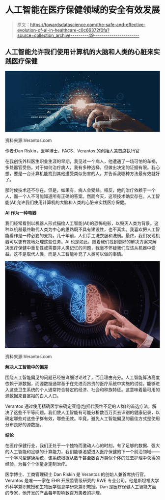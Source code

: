 # 人工智能在医疗保健领域的安全有效发展

> 原文：<https://towardsdatascience.com/the-safe-and-effective-evolution-of-ai-in-healthcare-c0c66372f0fa?source=collection_archive---------49----------------------->

## 人工智能允许我们使用计算机的大脑和人类的心脏来实践医疗保健

![](img/a8f15f4b0aece82be9445ea407b62288.png)

资料来源:Verantos.com

作者:Dan Riskin，医学博士，FACS，Verantos 的创始人兼首席执行官

在我创伤外科医生职业生涯的早期，我见过一个病人，他遭遇了一场可怕的车祸，多处器官受伤。对于如何治疗病人，我有多种选择，但做出决定的证据有限。我心想，要是一台计算机能找到其他遭受类似伤害的人，并告诉我哪种方法最有效就好了。

那时候技术还不存在。但是，如果有，病人会受益。相反，他的治疗依赖于一个人，而一个人不可能知道所有正确的答案。然而今天，这项技术确实存在。人工智能(AI)允许我们使用计算机的大脑和人类的心脏来实践医疗保健。

**AI 作为一种电器**

我们经常看到以机器人形式描绘人工智能(AI)的恐怖电影，以毁灭人类为背景。这种以机器最终取代人类为中心的思路既不具有建设性，也不真实。我喜欢把人工智能看作是一种必要的支持。几十年前，人们手工洗衣服和洗碗。最终，我们发现机器可以更有效地处理这些任务。AI 也是如此。随着我们找到更好的解决方案来解决医疗保健中重复性或需要非人类记忆的问题，我毫不怀疑我们应该从机器中受益。这不是取代人类，而是人工智能补充了人类可以做的事情。

![](img/8e3f9b34f96041f8d6a022814c08534e.png)

资料来源:Verantos.com

**解决人工智能中的偏差**

围绕人工智能偏见的问题已经被详细讨论过了，而且理由充分。人工智能算法高度依赖于源数据，而源数据通常基于在先进而昂贵的医疗系统中实施的试验。能够进入这些卫生系统的个人通常符合特定的经济、社会和种族特征。这意味着最可用的源数据来自富裕的白人人口。

Verantos 通过使用精确医学来确定亚组(包括代表性不足的人群)的首选疗法，解决了这些不平等问题。我们使人工智能有可能分析数百万页去识别的健康记录，以确定哪些对这些子群有效，哪些无效。毕竟，避免人工智能偏见的最佳方式是使用分布良好的源数据。

**结论**

在医疗保健行业，我们正处于一个独特而激动人心的时刻。有了足够的数据、强大的人工智能和足够的计算能力，我们能够渴望进入医疗保健的下一个前沿领域——一个学习型健康系统，该系统根据从数千甚至数百万类似个体的过去护理中获得的经验，为每个个体量身定制治疗。

医学博士、工商管理硕士 Dan Riskin 是 Verantos 的创始人兼首席执行官，Verantos 是唯一一家在 EHR 开展监管级研究的 RWE 专业公司。他是斯坦福大学外科学兼职教授和生物医学信息学研究兼职教授。Dan 是医疗保健人工智能方面的专家，他开发的产品每年影响数百万患者的护理。